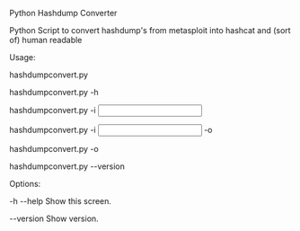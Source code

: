 Python Hashdump Converter


Python Script to convert hashdump's from metasploit into hashcat and (sort of) human readable

Usage:


  hashdumpconvert.py
  
  hashdumpconvert.py -h
  
  hashdumpconvert.py -i <input file>
  
  hashdumpconvert.py -i <input file> -o <output file>
  
  hashdumpconvert.py -o <output file>
  
  hashdumpconvert.py --version
  

Options:

  -h --help     Show this screen.
  
  --version     Show version.
  
